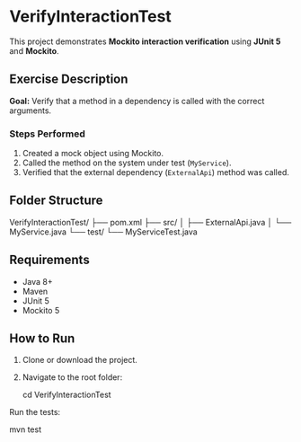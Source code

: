 # VerifyInteractionTest

This project demonstrates **Mockito interaction verification** using **JUnit 5** and **Mockito**.

## Exercise Description

**Goal:** Verify that a method in a dependency is called with the correct arguments.

### Steps Performed
1. Created a mock object using Mockito.
2. Called the method on the system under test (`MyService`).
3. Verified that the external dependency (`ExternalApi`) method was called.

## Folder Structure

VerifyInteractionTest/
├── pom.xml
├── src/
│ ├── ExternalApi.java
│ └── MyService.java
└── test/
└── MyServiceTest.java


## Requirements

- Java 8+
- Maven
- JUnit 5
- Mockito 5

## How to Run

1. Clone or download the project.
2. Navigate to the root folder:

   cd VerifyInteractionTest
   
Run the tests:

mvn test
